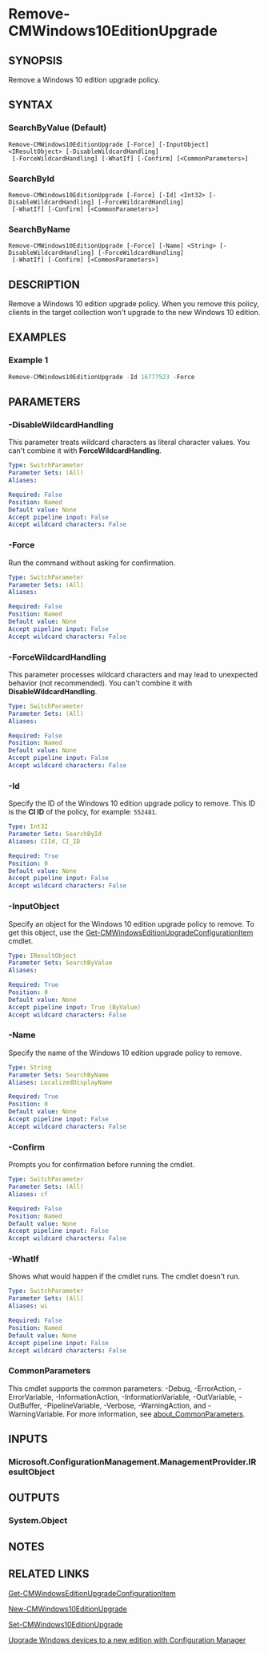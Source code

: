 ﻿---
external help file: AdminUI.PS.dll-Help.xml
Module Name: ConfigurationManager
ms.date: 12/03/2020
online version:
schema: 2.0.0
---

# Remove-CMWindows10EditionUpgrade

## SYNOPSIS

Remove a Windows 10 edition upgrade policy.

## SYNTAX

### SearchByValue (Default)
```
Remove-CMWindows10EditionUpgrade [-Force] [-InputObject] <IResultObject> [-DisableWildcardHandling]
 [-ForceWildcardHandling] [-WhatIf] [-Confirm] [<CommonParameters>]
```

### SearchById
```
Remove-CMWindows10EditionUpgrade [-Force] [-Id] <Int32> [-DisableWildcardHandling] [-ForceWildcardHandling]
 [-WhatIf] [-Confirm] [<CommonParameters>]
```

### SearchByName
```
Remove-CMWindows10EditionUpgrade [-Force] [-Name] <String> [-DisableWildcardHandling] [-ForceWildcardHandling]
 [-WhatIf] [-Confirm] [<CommonParameters>]
```

## DESCRIPTION

Remove a Windows 10 edition upgrade policy. When you remove this policy, clients in the target collection won't upgrade to the new Windows 10 edition.

## EXAMPLES

### Example 1

```powershell
Remove-CMWindows10EditionUpgrade -Id 16777523 -Force
```

## PARAMETERS

### -DisableWildcardHandling

This parameter treats wildcard characters as literal character values. You can't combine it with **ForceWildcardHandling**.

```yaml
Type: SwitchParameter
Parameter Sets: (All)
Aliases:

Required: False
Position: Named
Default value: None
Accept pipeline input: False
Accept wildcard characters: False
```

### -Force

Run the command without asking for confirmation.

```yaml
Type: SwitchParameter
Parameter Sets: (All)
Aliases:

Required: False
Position: Named
Default value: None
Accept pipeline input: False
Accept wildcard characters: False
```

### -ForceWildcardHandling

This parameter processes wildcard characters and may lead to unexpected behavior (not recommended). You can't combine it with **DisableWildcardHandling**.

```yaml
Type: SwitchParameter
Parameter Sets: (All)
Aliases:

Required: False
Position: Named
Default value: None
Accept pipeline input: False
Accept wildcard characters: False
```

### -Id

Specify the ID of the Windows 10 edition upgrade policy to remove. This ID is the **CI ID** of the policy, for example: `552481`.

```yaml
Type: Int32
Parameter Sets: SearchById
Aliases: CIId, CI_ID

Required: True
Position: 0
Default value: None
Accept pipeline input: False
Accept wildcard characters: False
```

### -InputObject

Specify an object for the Windows 10 edition upgrade policy to remove. To get this object, use the [Get-CMWindowsEditionUpgradeConfigurationItem](Get-CMWindowsEditionUpgradeConfigurationItem.md) cmdlet.

```yaml
Type: IResultObject
Parameter Sets: SearchByValue
Aliases:

Required: True
Position: 0
Default value: None
Accept pipeline input: True (ByValue)
Accept wildcard characters: False
```

### -Name

Specify the name of the Windows 10 edition upgrade policy to remove.

```yaml
Type: String
Parameter Sets: SearchByName
Aliases: LocalizedDisplayName

Required: True
Position: 0
Default value: None
Accept pipeline input: False
Accept wildcard characters: False
```

### -Confirm

Prompts you for confirmation before running the cmdlet.

```yaml
Type: SwitchParameter
Parameter Sets: (All)
Aliases: cf

Required: False
Position: Named
Default value: None
Accept pipeline input: False
Accept wildcard characters: False
```

### -WhatIf

Shows what would happen if the cmdlet runs. The cmdlet doesn't run.

```yaml
Type: SwitchParameter
Parameter Sets: (All)
Aliases: wi

Required: False
Position: Named
Default value: None
Accept pipeline input: False
Accept wildcard characters: False
```

### CommonParameters
This cmdlet supports the common parameters: -Debug, -ErrorAction, -ErrorVariable, -InformationAction, -InformationVariable, -OutVariable, -OutBuffer, -PipelineVariable, -Verbose, -WarningAction, and -WarningVariable. For more information, see [about_CommonParameters](http://go.microsoft.com/fwlink/?LinkID=113216).

## INPUTS

### Microsoft.ConfigurationManagement.ManagementProvider.IResultObject

## OUTPUTS

### System.Object
## NOTES

## RELATED LINKS

[Get-CMWindowsEditionUpgradeConfigurationItem](Get-CMWindowsEditionUpgradeConfigurationItem.md)

[New-CMWindows10EditionUpgrade](New-CMWindows10EditionUpgrade.md)

[Set-CMWindows10EditionUpgrade](Set-CMWindows10EditionUpgrade.md)

[Upgrade Windows devices to a new edition with Configuration Manager](/mem/configmgr/compliance/deploy-use/upgrade-windows-version)
